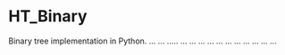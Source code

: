 # HT_Binary
Binary tree implementation in Python.
...
...
.....
...
...
...
...
...
...
...
...
...
...
...
